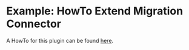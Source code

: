 # Example: HowTo Extend Migration Connector

A HowTo for this plugin can be found [here](https://docs.shopware.com/en/shopware-platform-dev-en/how-to/extend-shopware-migration-connector).